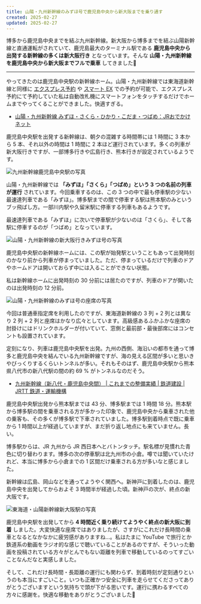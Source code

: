 ```yaml
---
title: 山陽・九州新幹線のみずほ号で鹿児島中央から新大阪までを乗り通す
created: 2025-02-27
updated: 2025-02-27
---
```


博多から鹿児島中央までを結ぶ九州新幹線。新大阪から博多までを結ぶ山陽新幹線と直通運転がされていて、鹿児島最大のターミナル駅である **鹿児島中央から出発する新幹線の多くは新大阪行き** となっています。そんな **山陽・九州新幹線を鹿児島中央から新大阪までフルで乗車** してきました🚅

---

やってきたのは鹿児島中央駅の新幹線ホーム。山陽・九州新幹線では東海道新幹線と同様に [エクスプレス予約](https://www.jr-odekake.net/goyoyaku/express/) や [スマート EX](https://smart-ex.jp/top.php) での予約が可能で、エクスプレス予約にて予約していた私は自動改札機にスマートフォンをタッチするだけでホームまでやってくることができました。快適すぎる。

- [山陽・九州新幹線 みずほ・さくら・ひかり・こだま・つばめ：JRおでかけネット](https://www.jr-odekake.net/shinkansen/mizuho/)

鹿児島中央駅を出発する新幹線は、朝夕の混雑する時間帯には 1 時間に 3 本から 5 本、それ以外の時間は 1 時間に 2 本ほど運行されています。多くの列車が新大阪行きですが、一部博多行きや広島行き、熊本行きが設定されているようです。

![九州新幹線鹿児島中央駅の写真](45875967-1142-4b02-f31e-0ae3c5487d00)

山陽・九州新幹線では **「みずほ」「さくら」「つばめ」という 3 つの名前の列車が運行** されています。今回乗車するのは、この 3 つの中で最も停車駅の少ない最速達列車である「みずほ」。博多駅までの間で停車する駅は熊本駅のみというブッ飛ばし方。一部川内駅や久留米駅に停車する列車もあるようです。

最速達列車である「みずほ」に次いで停車駅が少ないのは「さくら」、そして各駅に停車するのが「つばめ」となっています。

![山陽・九州新幹線の新大阪行きみずほ号の写真](e8e8633c-441d-4bb4-a036-79408c259e00)

鹿児島中央駅の新幹線ホームには、この駅が始発駅ということもあって出発時刻のかなり前から列車が停まっていました。ただ、停まっているだけで列車のドアやホームドアは開いておらず中には入ることができない状態。

私は新幹線ホームに出発時刻の 30 分前には居たのですが、列車のドアが開いたのは出発時刻の 12 分前。

![山陽・九州新幹線のみずほ号の座席の写真](e8327d4a-d248-41e6-8ef3-7df9ae86a600)

今回は普通車指定席を利用したのですが、東海道新幹線の 3 列 + 2 列とは異なり 2 列 + 2 列と座席はかなり広々としています。高級感あるふかふかな座席の肘掛けにはドリンクホルダーが付いていて、窓側と最前部・最後部席にはコンセントも設置されています。

定刻になり、列車は鹿児島中央駅を出発。九州の西側、海沿いの都市を通って博多と鹿児島中央を結んでいる九州新幹線ですが、海の見える区間が多いと思いきやびっくりするくらいトンネルが多い。それもそのはず、鹿児島中央駅から熊本県八代市の新八代駅の間の約 69 % がトンネルなのだそう。

- [九州新幹線（新八代・鹿児島中央間） | これまでの整備実績 | 鉄道建設 | JRTT 鉄道・運輸機構](https://www.jrtt.go.jp/construction/achievement/kyushu1.html)

鹿児島中央駅出発から熊本駅までは 43 分、博多駅までは 1 時間 18 分。熊本駅から博多駅の間を乗車される方が多かった印象で、鹿児島中央から乗車された他の乗客も、その多くが博多駅で下車されていました。博多駅到着時点で既に乗車から 1 時間以上が経過していますが、まだ折り返し地点にも来ていません。長い。

博多駅からは、JR 九州から JR 西日本へとバトンタッチ。駅名標が見慣れた青色に切り替わります。博多の次の停車駅は北九州市の小倉。噂では聞いていたけれど、本当に博多から小倉までの 1 区間だけ乗車される方が多いなと感じました。

新幹線は広島、岡山などを通ってようやく関西へ。新神戸に到着したのは、鹿児島中央を出発してからおよそ 3 時間半が経過した頃。新神戸の次が、終点の新大阪です。

![東海道・山陽新幹線新大阪駅の写真](a599d920-a689-4561-f80f-20a8ba81cd00)

鹿児島中央駅を出発してから **4 時間近く乗り続けてようやく終点の新大阪に到着** しました。大変快適な座席ではありましたが、さすがにこれだけ長時間の乗車となるとなかなかに疲労感がありますね…。私はたまに YouTube で旅行とか鉄道系の動画をラジオ的な感じで聴いていることがあるのですが、そういった動画を投稿されている方々がとんでもない距離を列車で移動しているのってすごいことなんだなと実感しました。

そして、これだけ長時間・長距離の運行にも関わらず、到着時刻が定刻通りというのも本当にすごいこと。いつも正確かつ安全に列車を走らせてくださってありがとうございますという気持ちで頭が下がる思いです。運行に携わるすべての方々に感謝を。快適な移動をありがとうございました👋
